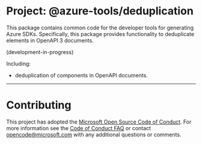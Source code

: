 # Project: @azure-tools/deduplication

This package contains common code for the developer tools for generating Azure SDKs. Specifically, this package provides
functionality to deduplicate elements in OpenAPI 3 documents.

(development-in-progress)

Including:

- deduplication of components in OpenAPI documents.

---

# Contributing

This project has adopted the [Microsoft Open Source Code of Conduct](https://opensource.microsoft.com/codeofconduct/). For more information see the [Code of Conduct FAQ](https://opensource.microsoft.com/codeofconduct/faq/) or contact [opencode@microsoft.com](mailto:opencode@microsoft.com) with any additional questions or comments.
